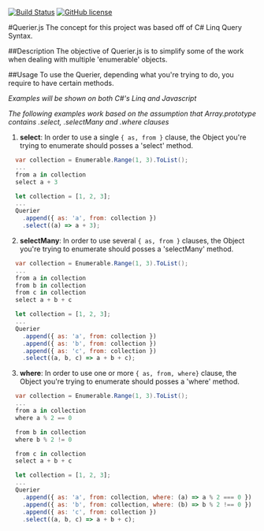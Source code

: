 [![Build Status](https://travis-ci.org/karudedios/Querier.js.svg?branch=master)](https://travis-ci.org/karudedios/Querier.js)
[![GitHub license](https://img.shields.io/badge/license-MIT-blue.svg)](https://raw.githubusercontent.com/karudedios/Querier.js/master/LICENSE)

#Querier.js
The concept for this project was based off of C# Linq Query Syntax.

##Description
The objective of Querier.js is to simplify some of the work when dealing with multiple 'enumerable' objects.

##Usage
To use the Querier, depending what you're trying to do, you require to have certain methods.

*Examples will be shown on both C#'s Linq and Javascript*

*The following examples work based on the assumption that Array.prototype contains .select, .selectMany and .where clauses*

1. **select**: In order to use a single `{ as, from }` clause, the Object you're trying to enumerate should posses a 'select' method.

  ```C#
    var collection = Enumerable.Range(1, 3).ToList();
    ...
    from a in collection
    select a + 3
  ```

  ```Javascript
    let collection = [1, 2, 3];
    ...
    Querier
      .append({ as: 'a', from: collection })
      .select((a) => a + 3);
  ```

2. **selectMany**: In order to use several `{ as, from }` clauses, the Object you're trying to enumerate should posses a 'selectMany' method.

  ```C#
    var collection = Enumerable.Range(1, 3).ToList();
    ...
    from a in collection
    from b in collection
    from c in collection
    select a + b + c
  ```

  ```Javascript
    let collection = [1, 2, 3];
    ...
    Querier
      .append({ as: 'a', from: collection })
      .append({ as: 'b', from: collection })
      .append({ as: 'c', from: collection })
      .select((a, b, c) => a + b + c);
  ```

3. **where**: In order to use one or more `{ as, from, where}` clause, the Object you're trying to enumerate should posses a 'where' method.

  ```C#
    var collection = Enumerable.Range(1, 3).ToList();
    ...
    from a in collection
    where a % 2 == 0

    from b in collection
    where b % 2 != 0

    from c in collection
    select a + b + c
  ```

  ```Javascript
    let collection = [1, 2, 3];
    ...
    Querier
      .append({ as: 'a', from: collection, where: (a) => a % 2 === 0 })
      .append({ as: 'b', from: collection, where: (b) => b % 2 !== 0 })
      .append({ as: 'c', from: collection })
      .select((a, b, c) => a + b + c);
  ```